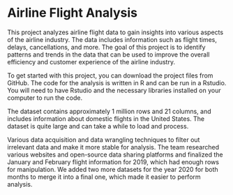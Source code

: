 # Airline Flight Analysis

This project analyzes airline flight data to gain insights into various aspects of the airline industry. The data includes information such as flight times, delays, cancellations, and more. The goal of this project is to identify patterns and trends in the data that can be used to improve the overall efficiency and customer experience of the airline industry.

To get started with this project, you can download the project files from GitHub. The code for the analysis is written in R and can be run in a Rstudio. You will need to have Rstudio and the necessary libraries installed on your computer to run the code.

The dataset contains approximately 1 million rows and 21 columns, and includes information about domestic flights in the United States. The dataset is quite large and can take a while to load and process.

Various data acquisition and data wrangling techniques to filter out irrelevant data and make it more stable for analysis. The team researched various websites and open-source data sharing platforms and finalized the January and February flight information for 2019, which had enough rows for manipulation. We added two more datasets for the year 2020 for both months to merge it into a final one, which made it easier to perform analysis.

